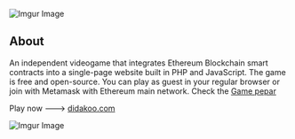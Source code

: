 ![Imgur Image](http://i.imgur.com/3SqZpCN.jpg)


## About 

An independent videogame that integrates Ethereum Blockchain smart contracts into a single-page website built in PHP and JavaScript. The game is free and open-source. You can play as guest in your regular browser or join with Metamask with Ethereum main network. Check the [Game pepar](https://medium.com/@didakoo/jungle-game-pepar-afd5fb84f18e)

Play now  ---> [didakoo.com](https://didakoo.com) 


![Imgur Image](http://i.imgur.com/fj8XkoO.jpg)


